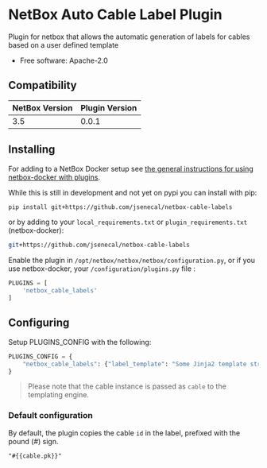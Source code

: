 # NetBox Auto Cable Label Plugin

Plugin for netbox that allows the automatic generation of labels for cables based on a user defined template

* Free software: Apache-2.0

## Compatibility

| NetBox Version | Plugin Version |
|----------------|----------------|
|     3.5        |      0.0.1     |


## Installing

For adding to a NetBox Docker setup see
[the general instructions for using netbox-docker with plugins](https://github.com/netbox-community/netbox-docker/wiki/Using-Netbox-Plugins).

While this is still in development and not yet on pypi you can install with pip:

```bash
pip install git+https://github.com/jsenecal/netbox-cable-labels
```

or by adding to your `local_requirements.txt` or `plugin_requirements.txt` (netbox-docker):

```bash
git+https://github.com/jsenecal/netbox-cable-labels
```

Enable the plugin in `/opt/netbox/netbox/netbox/configuration.py`,
 or if you use netbox-docker, your `/configuration/plugins.py` file :

```python
PLUGINS = [
    'netbox_cable_labels'
]
```


## Configuring

Setup PLUGINS_CONFIG with the following:
```python
PLUGINS_CONFIG = {
    "netbox_cable_labels": {"label_template": "Some Jinja2 template string here"},
}
```

> Please note that the cable instance is passed as `cable` to the templating engine.

### Default configuration

By default, the plugin copies the cable `id` in the label, prefixed with the pound (#) sign.

```
"#{{cable.pk}}"
```